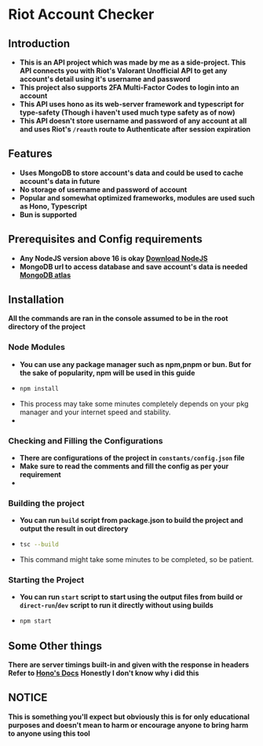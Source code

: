 # Riot Account Checker

## Introduction
* **This is an API project which was made by me as a side-project. This API connects you with Riot's Valorant Unofficial API to get any account's detail using it's username and password**
* **This project also supports 2FA Multi-Factor Codes to login into an account**
* **This API uses hono as its web-server framework and typescript for type-safety (Though i haven't used much type safety as of now)**
* **This API doesn't store username and password of any account at all and uses Riot's `/reauth` route to Authenticate after session expiration**

## Features
* **Uses MongoDB to store account's data and could be used to cache account's data in future**
* **No storage of username and password of account**
* **Popular and somewhat optimized frameworks, modules are used such as Hono, Typescript**
* **Bun is supported**

## Prerequisites and Config requirements
* **Any NodeJS version above 16 is okay [Download NodeJS](https://nodejs.org/en/download)**
* **MongoDB url to access database and save account's data is needed [MongoDB atlas](https://www.mongodb.com/atlas/database)**


## Installation
**All the commands are ran in the console assumed to be in the root directory of the project**
### Node Modules
* **You can use any package manager such as npm,pnpm or bun. But for the sake of popularity, npm will be used in this guide**
* ```bash
  npm install
  ```
* This process may take some minutes completely depends on your pkg manager and your internet speed and stability.
* 
### Checking and Filling the Configurations
* **There are configurations of the project in `constants/config.json` file**
* **Make sure to read the comments and fill the config as per your requirement**
* 
### Building the project
* **You can run `build` script from package.json to build the project and output the result in out directory**
* ```bash
  tsc --build
  ```
* This command might take some minutes to be completed, so be patient.
### Starting the Project
* **You can run `start` script to start using the output files from build or `direct-run`/`dev` script to run it directly without using builds**
* ```bash
  npm start
  ```
## Some Other things
**There are server timings built-in and given with the response in headers**<br>
**Refer to [Hono's Docs](https://hono.dev/middleware/builtin/timing)**
**Honestly I don't know why i did this**

## NOTICE
**This is something you'll expect but obviously this is for only educational purposes and doesn't mean to harm or encourage anyone to bring harm to anyone using this tool**
  
